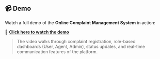 ## 📹 Demo

Watch a full demo of the **Online Complaint Management System** in action:

🔗 **[Click here to watch the demo](https://drive.google.com/file/d/11vCcS_pJz2daasMZhrs9638vwAhVV6dP/view?usp=sharing)**

> The video walks through complaint registration, role-based dashboards (User, Agent, Admin), status updates, and real-time communication features of the platform.
